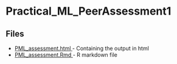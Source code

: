 # Practical_ML_PeerAssessment1

## Files
- [PML_assessment.html ](PML_assessment.html) - Containing the output in html
- [PML_assessment.Rmd ](PML_assessment.Rmd) - R markdown file

